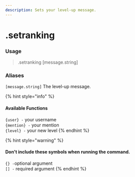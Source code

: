 ```yaml
---
description: Sets your level-up message.
---
```


# .setranking

### Usage

> .setranking \[message.string\]

### Aliases

>

`[message.string]` The level-up message.

{% hint style="info" %}
#### Available Functions

`{user} -` your username  
`{mention} -` your mention  
`{level} -` your new level
{% endhint %}

{% hint style="warning" %}
#### Don't include these symbols when running the command.

`{} -`optional argument  
`[] -` required argument
{% endhint %}



